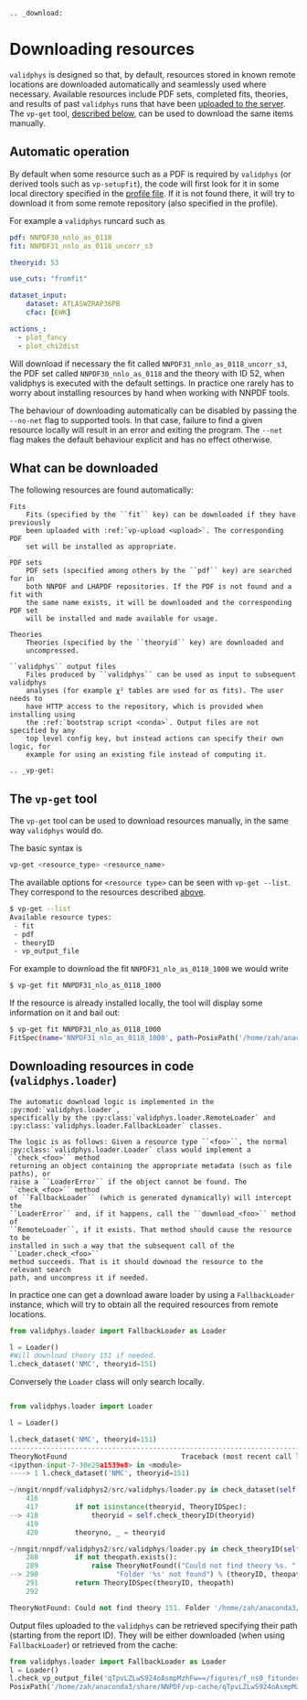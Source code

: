 ```eval_rst
.. _download:
```

Downloading resources
=====================

`validphys` is designed so that, by default, resources stored in known remote
locations are downloaded automatically and seamlessly used where necessary.
Available resources include PDF sets, completed fits, theories, and results of
past `validphys` runs that have been [uploaded to the server](upload). 
The `vp-get` tool, [described below](#the-vp-get-tool), 
can be used to download the same items manually.

Automatic operation
-------------------

By default when some resource such as a PDF is required by `validphys` (or
derived tools such as `vp-setupfit`), the code will first look for it in some
local directory specified in the [profile file](nnprofile). If it is not found
there, it will try to download it from some remote repository (also specified in
the profile).

For example a `validphys` runcard such as

```yaml
pdf: NNPDF30_nnlo_as_0118
fit: NNPDF31_nnlo_as_0118_uncorr_s3

theoryid: 53

use_cuts: "fromfit"

dataset_input:
    dataset: ATLASWZRAP36PB
    cfac: [EWK]

actions_:
  - plot_fancy
  - plot_chi2dist
```

Will download if necessary the fit called `NNPDF31_nnlo_as_0118_uncorr_s3`, the
PDF set called `NNPDF30_nnlo_as_0118` and the theory with ID 52, when validphys
is executed with the default settings. In practice one rarely has to worry about
installing resources by hand when working with NNPDF tools.

The behaviour of downloading automatically can be disabled by passing the
`--no-net` flag to supported tools. In that case, failure to find a given
resource locally will result in an error and exiting the program. The ``--net``
flag makes the default behaviour explicit and has no effect otherwise.


What can be downloaded
----------------------

The following resources are found automatically:

```eval_rst
Fits
    Fits (specified by the ``fit`` key) can be downloaded if they have previously
    been uploaded with :ref:`vp-upload <upload>`. The corresponding PDF
    set will be installed as appropriate.

PDF sets
    PDF sets (specified among others by the ``pdf`` key) are searched for in
    both NNPDF and LHAPDF repositories. If the PDF is not found and a fit with
    the same name exists, it will be downloaded and the corresponding PDF set
    will be installed and made available for usage.

Theories
    Theories (specified by the ``theoryid`` key) are downloaded and
    uncompressed.

``validphys`` output files
    Files produced by ``validphys`` can be used as input to subsequent validphys
    analyses (for example χ² tables are used for αs fits). The user needs to
    have HTTP access to the repository, which is provided when installing using
    the :ref:`bootstrap script <conda>`. Output files are not specified by any
    top level config key, but instead actions can specify their own logic, for
    example for using an existing file instead of computing it.
```

```eval_rst
.. _vp-get:
```

The `vp-get` tool
-----------------

The ``vp-get`` tool can be used to download resources manually, in the same way
``validphys`` would do.

The basic syntax is
```bash
vp-get <resource_type> <resource_name>
```
The available options for `<resource type>` can be seen with `vp-get --list`.
They correspond to the resources described [above](#what-can-be-downloaded).

```bash
$ vp-get --list
Available resource types:
 - fit
 - pdf
 - theoryID
 - vp_output_file
```
For example to download the fit ``NNPDF31_nlo_as_0118_1000`` we would write

```bash
$ vp-get fit NNPDF31_nlo_as_0118_1000
```

If the resource is already installed locally, the tool will display some
information on it and bail out:

```bash
$ vp-get fit NNPDF31_nlo_as_0118_1000
FitSpec(name='NNPDF31_nlo_as_0118_1000', path=PosixPath('/home/zah/anaconda3/envs/nnpdf-dev/share/NNPDF/results/NNPDF31_nlo_as_0118_1000'))
```

Downloading resources in code (``validphys.loader``)
----------------------------------------------------

```eval_rst
The automatic download logic is implemented in the :py:mod:`validphys.loader`,
specifically by the :py:class:`validphys.loader.RemoteLoader` and
:py:class:`validphys.loader.FallbackLoader` classes.

The logic is as follows: Given a resource type ``<foo>``, the normal
:py:class:`validphys.loader.Loader` class would implement a ``check_<foo>`` method
returning an object containing the appropriate metadata (such as file paths), or
raise a ``LoaderError`` if the object cannot be found. The ``check_<foo>`` method
of ``FallbackLoader`` (which is generated dynamically) will intercept the
``LoaderError`` and, if it happens, call the ``download_<foo>`` method of
``RemoteLoader``, if it exists. That method should cause the resource to be
installed in such a way that the subsequent call of the ``Loader.check_<foo>``
method succeeds. That is it should downoad the resource to the relevant search
path, and uncompress it if needed.
```
In practice one can get a download aware loader by using a ``FallbackLoader``
instance, which will try to obtain all the required resources from remote
locations.

```python
from validphys.loader import FallbackLoader as Loader

l = Loader()
#Will download theory 151 if needed.
l.check_dataset('NMC', theoryid=151)
```

Conversely the ``Loader`` class will only search locally.
```python

from validphys.loader import Loader

l = Loader()

l.check_dataset('NMC', theoryid=151)
---------------------------------------------------------------------------
TheoryNotFound                            Traceback (most recent call last)
<ipython-input-7-30e29a1539e8> in <module>
----> 1 l.check_dataset('NMC', theoryid=151)

~/nngit/nnpdf/validphys2/src/validphys/loader.py in check_dataset(self, name, rules, sysnum, theoryid, cfac, frac, cuts, use_fitcommondata, fit, weight)
    416 
    417         if not isinstance(theoryid, TheoryIDSpec):
--> 418             theoryid = self.check_theoryID(theoryid)
    419 
    420         theoryno, _ = theoryid

~/nngit/nnpdf/validphys2/src/validphys/loader.py in check_theoryID(self, theoryID)
    288         if not theopath.exists():
    289             raise TheoryNotFound(("Could not find theory %s. "
--> 290                   "Folder '%s' not found") % (theoryID, theopath) )
    291         return TheoryIDSpec(theoryID, theopath)
    292 

TheoryNotFound: Could not find theory 151. Folder '/home/zah/anaconda3/share/NNPDF/data/theory_151' not found
```

Output files uploaded to the `validphys` can be retrieved specifying their path
(starting from the report ID). They will be either downloaded (when using
`FallbackLoader`) or retrieved from the cache:
```python
from validphys.loader import FallbackLoader as Loader
l = Loader()
l.check_vp_output_file('qTpvLZLwS924oAsmpMzhFw==/figures/f_ns0_fitunderlyinglaw_plot_closure_pdf_histograms_0.pdf')
PosixPath('/home/zah/anaconda3/share/NNPDF/vp-cache/qTpvLZLwS924oAsmpMzhFw==/figures/f_ns0_fitunderlyinglaw_plot_closure_pdf_histograms_0.pdf')
```
